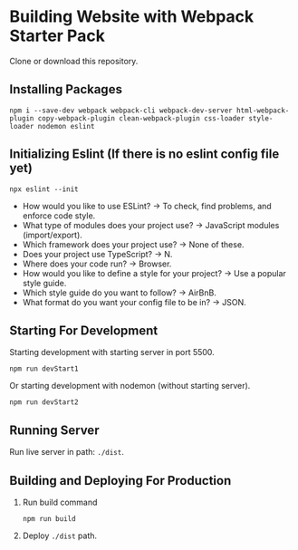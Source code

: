 # Building Website with Webpack Starter Pack
Clone or download this repository.
## Installing Packages
```
npm i --save-dev webpack webpack-cli webpack-dev-server html-webpack-plugin copy-webpack-plugin clean-webpack-plugin css-loader style-loader nodemon eslint
```
## Initializing Eslint (If there is no eslint config file yet)
```
npx eslint --init
```
- How would you like to use ESLint? -> To check, find problems, and enforce code style.
- What type of modules does your project use? -> JavaScript modules (import/export).
- Which framework does your project use? -> None of these.
- Does your project use TypeScript? -> N.
- Where does your code run? -> Browser.
- How would you like to define a style for your project? -> Use a popular style guide.
- Which style guide do you want to follow? -> AirBnB.
- What format do you want your config file to be in? -> JSON.

## Starting For Development
Starting development with starting server in port 5500.
```
npm run devStart1
```
Or starting development with nodemon (without starting server).
```
npm run devStart2
```

## Running Server
Run live server in path: ```./dist```.

## Building and Deploying For Production
1. Run build command
   ```
   npm run build
   ```
2. Deploy ```./dist``` path.